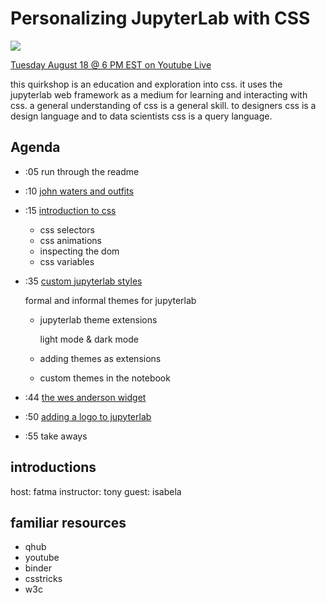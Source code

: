 # Personalizing JupyterLab with CSS

[![](https://img.shields.io/badge/binder-quirkshop-purple)](https://mybinder.org/v2/gh/Quansight/quirkshop-css/master?urlpath=git-pull%3Frepo%3Dhttps%253A%252F%252Fgithub.com%252FQuansight%252Fquirkshop-css%26urlpath%3Dlab%252Fworkspaces%252Fcss%253Fjvc%253Dcss%26branch%3Dmaster)

[Tuesday August 18 @ 6 PM EST on Youtube Live](https://www.youtube.com/watch?v=aXjGtcamb_0&feature=youtu.be)

this quirkshop is an education and exploration into css.
it uses the jupyterlab web framework as a medium for learning
and interacting with css.
a general understanding of css is a general skill.
to designers css is a design language and to data scientists
css is a query language.

## Agenda

* :05 run through the readme
* :10 [john waters and outfits](quirkshop-css/john-waters.ipynb)
* :15 [introduction to css](quirkshop-css/intro-to-css.ipynb)

    * css selectors
    * css animations
    * inspecting the dom
    * css variables
    
* :35 [custom jupyterlab styles](lab-styling.ipynb)

    formal and informal themes for jupyterlab
    * jupyterlab theme extensions
        
        light mode & dark mode

    * adding themes as extensions
    * custom themes in the notebook

* :44 [the wes anderson widget](wes.ipynb)
* :50 [adding a logo to jupyterlab]()
* :55 take aways

## introductions

host: fatma
instructor: tony
guest: isabela

## familiar resources

* qhub
* youtube
* binder
* csstricks
* w3c

[jupyterlab css]: https://jupyterlab.readthedocs.io/en/stable/developer/css.html
[Light theme]: https://githb.com/jupyterlab/jupyterlab/blob/master/packages/theme-light-extension/style/variables.css
[Dark theme]: https://github.com/jupyterlab/jupyterlab/blob/master/packages/theme-dark-extension/style/variables.css
[qhub theme]: https://github.com/Quansight/qurated-theme
[john waters]: https://www.instagram.com/p/CDrij-XlVCI/?igshid=jcsqr0vka7ey